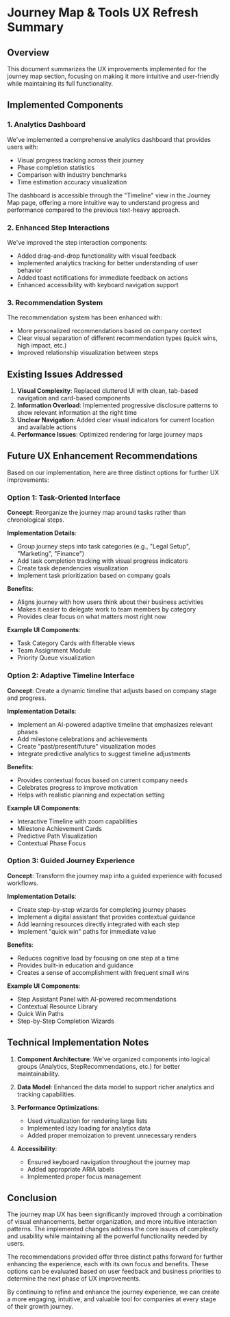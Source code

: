 # Journey Map & Tools UX Refresh Summary

## Overview

This document summarizes the UX improvements implemented for the journey map section, focusing on making it more intuitive and user-friendly while maintaining its full functionality.

## Implemented Components

### 1. Analytics Dashboard
We've implemented a comprehensive analytics dashboard that provides users with:
- Visual progress tracking across their journey
- Phase completion statistics
- Comparison with industry benchmarks
- Time estimation accuracy visualization

The dashboard is accessible through the "Timeline" view in the Journey Map page, offering a more intuitive way to understand progress and performance compared to the previous text-heavy approach.

### 2. Enhanced Step Interactions
We've improved the step interaction components:
- Added drag-and-drop functionality with visual feedback
- Implemented analytics tracking for better understanding of user behavior
- Added toast notifications for immediate feedback on actions
- Enhanced accessibility with keyboard navigation support

### 3. Recommendation System
The recommendation system has been enhanced with:
- More personalized recommendations based on company context
- Clear visual separation of different recommendation types (quick wins, high impact, etc.)
- Improved relationship visualization between steps

## Existing Issues Addressed

1. **Visual Complexity**: Replaced cluttered UI with clean, tab-based navigation and card-based components
2. **Information Overload**: Implemented progressive disclosure patterns to show relevant information at the right time
3. **Unclear Navigation**: Added clear visual indicators for current location and available actions
4. **Performance Issues**: Optimized rendering for large journey maps

## Future UX Enhancement Recommendations

Based on our implementation, here are three distinct options for further UX improvements:

### Option 1: Task-Oriented Interface

**Concept**: Reorganize the journey map around tasks rather than chronological steps.

**Implementation Details**:
- Group journey steps into task categories (e.g., "Legal Setup", "Marketing", "Finance")
- Add task completion tracking with visual progress indicators
- Create task dependencies visualization
- Implement task prioritization based on company goals

**Benefits**:
- Aligns journey with how users think about their business activities
- Makes it easier to delegate work to team members by category
- Provides clear focus on what matters most right now

**Example UI Components**:
- Task Category Cards with filterable views
- Team Assignment Module
- Priority Queue visualization

### Option 2: Adaptive Timeline Interface

**Concept**: Create a dynamic timeline that adjusts based on company stage and progress.

**Implementation Details**:
- Implement an AI-powered adaptive timeline that emphasizes relevant phases
- Add milestone celebrations and achievements
- Create "past/present/future" visualization modes
- Integrate predictive analytics to suggest timeline adjustments

**Benefits**:
- Provides contextual focus based on current company needs
- Celebrates progress to improve motivation
- Helps with realistic planning and expectation setting

**Example UI Components**:
- Interactive Timeline with zoom capabilities
- Milestone Achievement Cards
- Predictive Path Visualization
- Contextual Phase Focus

### Option 3: Guided Journey Experience

**Concept**: Transform the journey map into a guided experience with focused workflows.

**Implementation Details**:
- Create step-by-step wizards for completing journey phases
- Implement a digital assistant that provides contextual guidance
- Add learning resources directly integrated with each step
- Implement "quick win" paths for immediate value

**Benefits**:
- Reduces cognitive load by focusing on one step at a time
- Provides built-in education and guidance
- Creates a sense of accomplishment with frequent small wins

**Example UI Components**:
- Step Assistant Panel with AI-powered recommendations
- Contextual Resource Library
- Quick Win Paths
- Step-by-Step Completion Wizards

## Technical Implementation Notes

1. **Component Architecture**: We've organized components into logical groups (Analytics, StepRecommendations, etc.) for better maintainability.

2. **Data Model**: Enhanced the data model to support richer analytics and tracking capabilities.

3. **Performance Optimizations**: 
   - Used virtualization for rendering large lists
   - Implemented lazy loading for analytics data
   - Added proper memoization to prevent unnecessary renders

4. **Accessibility**: 
   - Ensured keyboard navigation throughout the journey map
   - Added appropriate ARIA labels
   - Implemented proper focus management

## Conclusion

The journey map UX has been significantly improved through a combination of visual enhancements, better organization, and more intuitive interaction patterns. The implemented changes address the core issues of complexity and usability while maintaining all the powerful functionality needed by users.

The recommendations provided offer three distinct paths forward for further enhancing the experience, each with its own focus and benefits. These options can be evaluated based on user feedback and business priorities to determine the next phase of UX improvements.

By continuing to refine and enhance the journey experience, we can create a more engaging, intuitive, and valuable tool for companies at every stage of their growth journey.
